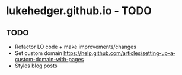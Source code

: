 lukehedger.github.io - TODO
===========================

## TODO

-	Refactor LO code + make improvements/changes
-	Set custom domain https://help.github.com/articles/setting-up-a-custom-domain-with-pages
-	Styles blog posts